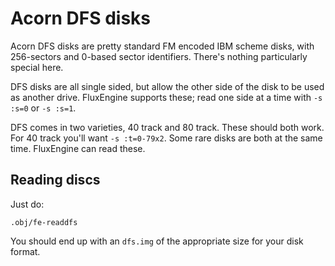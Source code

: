 Acorn DFS disks
================

Acorn DFS disks are pretty standard FM encoded IBM scheme disks, with
256-sectors and 0-based sector identifiers. There's nothing particularly
special here.

DFS disks are all single sided, but allow the other side of the disk to be
used as another drive. FluxEngine supports these; read one side at a time
with `-s :s=0` or `-s :s=1`.

DFS comes in two varieties, 40 track and 80 track. These should both work.
For 40 track you'll want `-s :t=0-79x2`. Some rare disks are both at the same
time. FluxEngine can read these.

Reading discs
-------------

Just do:

```
.obj/fe-readdfs
```

You should end up with an `dfs.img` of the appropriate size for your disk
format.
